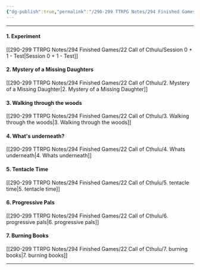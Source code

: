 ```yaml
---
{"dg-publish":true,"permalink":"/290-299 TTRPG Notes/294 Finished Games/22 Call of Cthulu/Call of Cthulu Games/"}
---
```



****

#### 1. Experiment
[[290-299 TTRPG Notes/294 Finished Games/22 Call of Cthulu/Session 0 + 1 - Test\|Session 0 + 1 - Test]]

#### 2. Mystery of a Missing Daughters
[[290-299 TTRPG Notes/294 Finished Games/22 Call of Cthulu/2. Mystery of a Missing Daughter\|2. Mystery of a Missing Daughter]]

#### 3. Walking through the woods
[[290-299 TTRPG Notes/294 Finished Games/22 Call of Cthulu/3. Walking through the woods\|3. Walking through the woods]]

#### 4. What's underneath?
[[290-299 TTRPG Notes/294 Finished Games/22 Call of Cthulu/4. Whats underneath\|4. Whats underneath]]

#### 5. Tentacle Time
[[290-299 TTRPG Notes/294 Finished Games/22 Call of Cthulu/5. tentacle time\|5. tentacle time]]

#### 6. Progressive Pals
[[290-299 TTRPG Notes/294 Finished Games/22 Call of Cthulu/6. progressive pals\|6. progressive pals]]

#### 7. Burning Books
[[290-299 TTRPG Notes/294 Finished Games/22 Call of Cthulu/7. burning books\|7. burning books]]

****